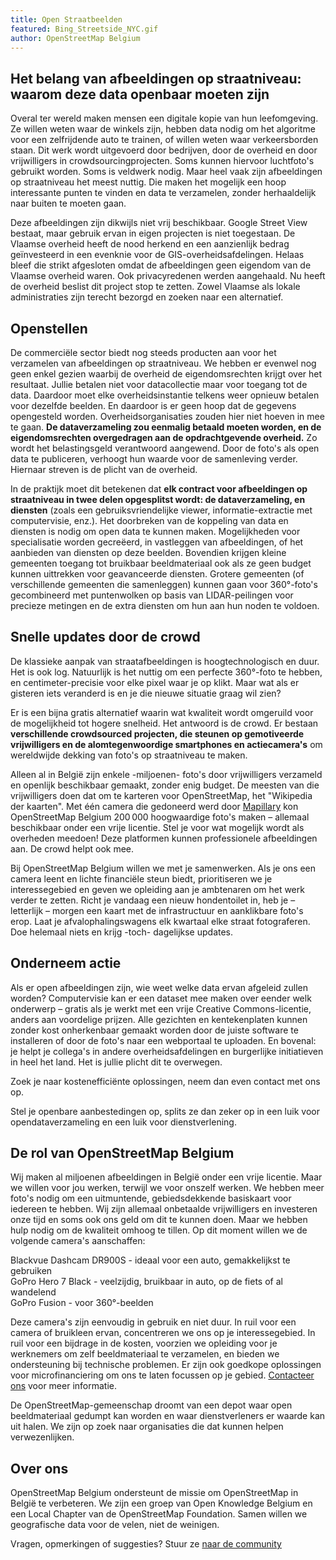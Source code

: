 ```yaml
---
title: Open Straatbeelden
featured: Bing_Streetside_NYC.gif
author: OpenStreetMap Belgium
---
```


## Het belang van afbeeldingen op straatniveau: waarom deze data openbaar moeten zijn

Overal ter wereld maken mensen een digitale kopie van hun leefomgeving. Ze willen weten waar de winkels zijn, hebben data nodig om het algoritme voor een zelfrijdende auto te trainen, of willen weten waar verkeersborden staan. Dit werk wordt uitgevoerd door bedrijven, door de overheid en door vrijwilligers in crowdsourcingprojecten. Soms kunnen hiervoor luchtfoto's gebruikt worden. Soms is veldwerk nodig. Maar heel vaak zijn afbeeldingen op straatniveau het meest nuttig. Die maken het mogelijk een hoop interessante punten te vinden en data te verzamelen, zonder herhaaldelijk naar buiten te moeten gaan.

Deze afbeeldingen zijn dikwijls niet vrij beschikbaar. Google Street View bestaat, maar gebruik ervan in eigen projecten is niet toegestaan. De Vlaamse overheid heeft de nood herkend en een aanzienlijk bedrag geïnvesteerd in een evenknie voor de GIS-overheidsafdelingen. Helaas bleef die strikt afgesloten omdat de afbeeldingen geen eigendom van de Vlaamse overheid waren. Ook privacyredenen werden aangehaald. Nu heeft de overheid beslist dit project stop te zetten. Zowel Vlaamse als lokale administraties zijn terecht bezorgd en zoeken naar een alternatief.

## Openstellen

De commerciële sector biedt nog steeds producten aan voor het verzamelen van afbeeldingen op straatniveau. We hebben er evenwel nog geen enkel gezien waarbij de overheid de eigendomsrechten krijgt over het resultaat. Jullie betalen niet voor datacollectie maar voor toegang tot de data. Daardoor moet elke overheidsinstantie telkens weer opnieuw betalen voor dezelfde beelden. En daardoor is er geen hoop dat de gegevens opengesteld worden. Overheidsorganisaties zouden hier niet hoeven in mee te gaan. **De dataverzameling zou eenmalig betaald moeten worden, en de eigendomsrechten overgedragen aan de opdrachtgevende overheid.** Zo wordt het belastingsgeld verantwoord aangewend. Door de foto's als open data te publiceren, verhoogt hun waarde voor de samenleving verder. Hiernaar streven is de plicht van de overheid.

In de praktijk moet dit betekenen dat **elk contract voor afbeeldingen op straatniveau in twee delen opgesplitst wordt: de dataverzameling, en diensten** (zoals een gebruiksvriendelijke viewer, informatie-extractie met computervisie, enz.). Het doorbreken van de koppeling van data en diensten is nodig om open data te kunnen maken. Mogelijkheden voor specialisatie worden gecreëerd, in vastleggen van afbeeldingen, of het aanbieden van diensten op deze beelden. Bovendien krijgen kleine gemeenten toegang tot bruikbaar beeldmateriaal ook als ze geen budget kunnen uittrekken voor geavanceerde diensten. Grotere gemeenten (of verschillende gemeenten die samenleggen) kunnen gaan voor 360°-foto's gecombineerd met puntenwolken op basis van LIDAR-peilingen voor precieze metingen en de extra diensten om hun aan hun noden te voldoen.

## Snelle updates door de crowd

De klassieke aanpak van straatafbeeldingen is hoogtechnologisch en duur. Het is ook log. Natuurlijk is het nuttig om een perfecte 360°-foto te hebben, en centimeter-precisie voor elke pixel waar je op klikt. Maar wat als er gisteren iets veranderd is en je die nieuwe situatie graag wil zien?

Er is een bijna gratis alternatief waarin wat kwaliteit wordt omgeruild voor de mogelijkheid tot hogere snelheid. Het antwoord is de crowd. Er bestaan **verschillende crowdsourced projecten, die steunen op gemotiveerde vrijwilligers en de alomtegenwoordige smartphones en actiecamera's** om wereldwijde dekking van foto's op straatniveau te maken.

Alleen al in België zijn enkele -miljoenen- foto's door vrijwilligers verzameld en openlijk beschikbaar gemaakt, zonder enig budget. De meesten van die vrijwilligers doen dat om te karteren voor OpenStreetMap, het "Wikipedia der kaarten". Met één camera die gedoneerd werd door [Mapillary](https://www.mapillary.com/) kon OpenStreetMap Belgium 200 000 hoogwaardige foto's maken – allemaal beschikbaar onder een vrije licentie. Stel je voor wat mogelijk wordt als overheden meedoen! Deze platformen kunnen professionele afbeeldingen aan. De crowd helpt ook mee.

Bij OpenStreetMap Belgium willen we met je samenwerken. Als je ons een camera leent en lichte financiële steun biedt, prioritiseren we je interessegebied en geven we opleiding aan je ambtenaren om het werk verder te zetten. Richt je vandaag een nieuw hondentoilet in, heb je – letterlijk – morgen een kaart met de infrastructuur en aanklikbare foto's erop. Laat je afvalophalingswagens elk kwartaal elke straat fotograferen. Doe helemaal niets en krijg -toch- dagelijkse updates.

## Onderneem actie

Als er open afbeeldingen zijn, wie weet welke data ervan afgeleid zullen worden? Computervisie kan er een dataset mee maken over eender welk onderwerp – gratis als je werkt met een vrije Creative Commons-licentie, anders aan voordelige prijzen. Alle gezichten en kentekenplaten kunnen zonder kost onherkenbaar gemaakt worden door de juiste software te installeren of door de foto's naar een webportaal te uploaden. En bovenal: je helpt je collega's in andere overheidsafdelingen en burgerlijke initiatieven in heel het land. Het is jullie plicht dit te overwegen.

Zoek je naar kostenefficiënte oplossingen, neem dan even contact met ons op.

Stel je openbare aanbestedingen op, splits ze dan zeker op in een luik voor opendataverzameling en een luik voor dienstverlening.

## De rol van OpenStreetMap Belgium

Wij maken al miljoenen afbeeldingen in België onder een vrije licentie. Maar we willen voor jou werken, terwijl we voor onszelf werken. We hebben meer foto's nodig om een uitmuntende, gebiedsdekkende basiskaart voor iedereen te hebben. Wij zijn allemaal onbetaalde vrijwilligers en investeren onze tijd en soms ook ons geld om dit te kunnen doen. Maar we hebben hulp nodig om de kwaliteit omhoog te tillen. Op dit moment willen we de volgende camera's aanschaffen:

Blackvue Dashcam DR900S - ideaal voor een auto, gemakkelijkst te gebruiken  
GoPro Hero 7 Black - veelzijdig, bruikbaar in auto, op de fiets of al wandelend  
GoPro Fusion - voor 360°-beelden  

Deze camera's zijn eenvoudig in gebruik en niet duur. In ruil voor een camera of bruikleen ervan, concentreren we ons op je interessegebied. In ruil voor een bijdrage in de kosten, voorzien we opleiding voor je werknemers om zelf beeldmateriaal te verzamelen, en bieden we ondersteuning bij technische problemen. Er zijn ook goedkope oplossingen voor microfinanciering om ons te laten focussen op je gebied. [Contacteer ons](mailto:community@osm.be) voor meer informatie.

De OpenStreetMap-gemeenschap droomt van een depot waar open beeldmateriaal gedumpt kan worden en waar dienstverleners er waarde kan uit halen. We zijn op zoek naar organisaties die dat kunnen helpen verwezenlijken.

## Over ons

OpenStreetMap Belgium ondersteunt de missie om OpenStreetMap in België te verbeteren. We zijn een groep van Open Knowledge Belgium en een Local Chapter van de OpenStreetMap Foundation. Samen willen we geografische data voor de velen, niet de weinigen.

Vragen, opmerkingen of suggesties? Stuur ze [naar de community](mailto:community@osm.be)
